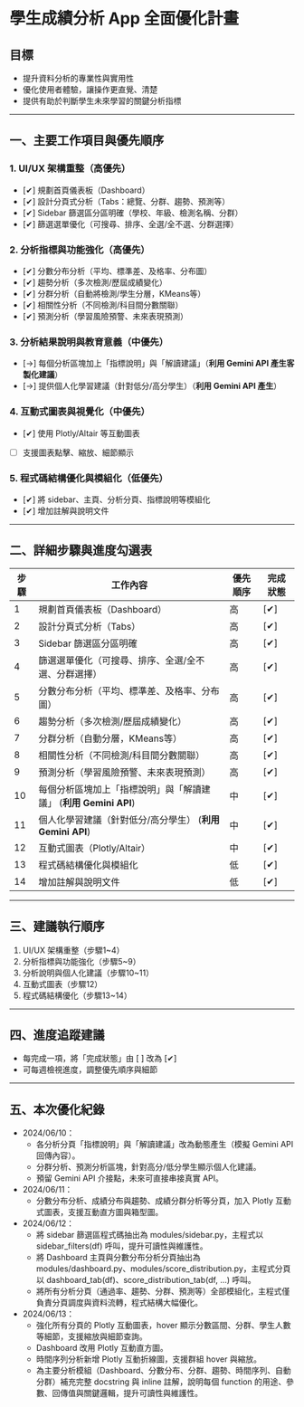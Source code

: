# 學生成績分析 App 全面優化計畫

## 目標
- 提升資料分析的專業性與實用性
- 優化使用者體驗，讓操作更直覺、清楚
- 提供有助於判斷學生未來學習的關鍵分析指標

---

## 一、主要工作項目與優先順序

### 1. UI/UX 架構重整（高優先）
- [✔] 規劃首頁儀表板（Dashboard）
- [✔] 設計分頁式分析（Tabs：總覽、分群、趨勢、預測等）
- [✔] Sidebar 篩選區分區明確（學校、年級、檢測名稱、分群）
- [✔] 篩選選單優化（可搜尋、排序、全選/全不選、分群選擇）

### 2. 分析指標與功能強化（高優先）
- [✔] 分數分布分析（平均、標準差、及格率、分布圖）
- [✔] 趨勢分析（多次檢測/歷屆成績變化）
- [✔] 分群分析（自動將檢測/學生分層，KMeans等）
- [✔] 相關性分析（不同檢測/科目間分數關聯）
- [✔] 預測分析（學習風險預警、未來表現預測）

### 3. 分析結果說明與教育意義（中優先）
- [->] 每個分析區塊加上「指標說明」與「解讀建議」（**利用 Gemini API 產生客製化建議**）
- [->] 提供個人化學習建議（針對低分/高分學生）（**利用 Gemini API 產生**）

### 4. 互動式圖表與視覺化（中優先）
- [✔] 使用 Plotly/Altair 等互動圖表
- [ ] 支援圖表點擊、縮放、細節顯示

### 5. 程式碼結構優化與模組化（低優先）
- [✔] 將 sidebar、主頁、分析分頁、指標說明等模組化
- [✔] 增加註解與說明文件

---

## 二、詳細步驟與進度勾選表

| 步驟 | 工作內容 | 優先順序 | 完成狀態 |
|------|----------|----------|----------|
| 1 | 規劃首頁儀表板（Dashboard） | 高 | [✔] |
| 2 | 設計分頁式分析（Tabs） | 高 | [✔] |
| 3 | Sidebar 篩選區分區明確 | 高 | [✔] |
| 4 | 篩選選單優化（可搜尋、排序、全選/全不選、分群選擇） | 高 | [✔] |
| 5 | 分數分布分析（平均、標準差、及格率、分布圖） | 高 | [✔] |
| 6 | 趨勢分析（多次檢測/歷屆成績變化） | 高 | [✔] |
| 7 | 分群分析（自動分層，KMeans等） | 高 | [✔] |
| 8 | 相關性分析（不同檢測/科目間分數關聯） | 高 | [✔] |
| 9 | 預測分析（學習風險預警、未來表現預測） | 高 | [✔] |
| 10 | 每個分析區塊加上「指標說明」與「解讀建議」 (**利用 Gemini API**) | 中 | [✔] |
| 11 | 個人化學習建議（針對低分/高分學生） (**利用 Gemini API**) | 中 | [✔] |
| 12 | 互動式圖表（Plotly/Altair） | 中 | [✔] |
| 13 | 程式碼結構優化與模組化 | 低 | [✔] |
| 14 | 增加註解與說明文件 | 低 | [✔] |

---

## 三、建議執行順序

1. UI/UX 架構重整（步驟1~4）
2. 分析指標與功能強化（步驟5~9）
3. 分析說明與個人化建議（步驟10~11）
4. 互動式圖表（步驟12）
5. 程式碼結構優化（步驟13~14）

---

## 四、進度追蹤建議

- 每完成一項，將「完成狀態」由 [ ] 改為 [✔]
- 可每週檢視進度，調整優先順序與細節 

---

## 五、本次優化紀錄

- 2024/06/10：
    - 各分析分頁「指標說明」與「解讀建議」改為動態產生（模擬 Gemini API 回傳內容）。
    - 分群分析、預測分析區塊，針對高分/低分學生顯示個人化建議。
    - 預留 Gemini API 介接點，未來可直接串接真實 API。
- 2024/06/11：
    - 分數分布分析、成績分布與趨勢、成績分群分析等分頁，加入 Plotly 互動式圖表，支援互動直方圖與箱型圖。
- 2024/06/12：
    - 將 sidebar 篩選區程式碼抽出為 modules/sidebar.py，主程式以 sidebar_filters(df) 呼叫，提升可讀性與維護性。
    - 將 Dashboard 主頁與分數分布分析分頁抽出為 modules/dashboard.py、modules/score_distribution.py，主程式分頁以 dashboard_tab(df)、score_distribution_tab(df, ...) 呼叫。
    - 將所有分析分頁（通過率、趨勢、分群、預測等）全部模組化，主程式僅負責分頁調度與資料流轉，程式結構大幅優化。
- 2024/06/13：
    - 強化所有分頁的 Plotly 互動圖表，hover 顯示分數區間、分群、學生人數等細節，支援縮放與細節查詢。
    - Dashboard 改用 Plotly 互動直方圖。
    - 時間序列分析新增 Plotly 互動折線圖，支援群組 hover 與縮放。
    - 為主要分析模組（Dashboard、分數分布、分群、趨勢、時間序列、自動分群）補充完整 docstring 與 inline 註解，說明每個 function 的用途、參數、回傳值與關鍵邏輯，提升可讀性與維護性。 